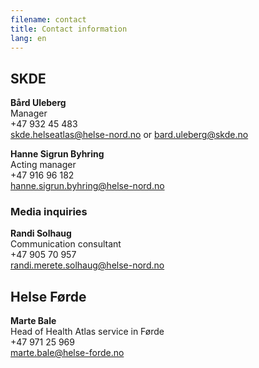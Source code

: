 ```yaml
---
filename: contact
title: Contact information
lang: en
---
```


## SKDE

**Bård Uleberg**  
Manager  
+47 932 45 483  
skde.helseatlas@helse-nord.no or bard.uleberg@skde.no

**Hanne Sigrun Byhring**  
Acting manager  
+47 916 96 182  
hanne.sigrun.byhring@helse-nord.no

### Media inquiries

**Randi Solhaug**  
Communication consultant  
+47 905 70 957  
randi.merete.solhaug@helse-nord.no

## Helse Førde

**Marte Bale**  
Head of Health Atlas service in Førde  
+47 971 25 969  
marte.bale@helse-forde.no
